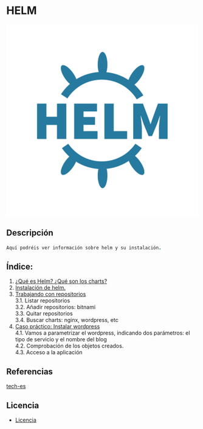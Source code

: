 
# HELM
![logoLinux](https://github.com/anasalasro/Kubernetes-Helm/blob/main/imagenes/helm.png)
## Descripción
``` ruby
Aquí podréis ver información sobre helm y su instalación.
```
## Índice:
1. [ ¿Qué es Helm? ¿Qué son los charts? ](https://github.com/anasalasro/Kubernetes-Helm/blob/main/Que%20es%20helm.md)  
2. [ Instalación de helm. ](https://github.com/anasalasro/Kubernetes-Helm/blob/main/Instalacion.md)
3. [ Trabajando con repositorios ](https://github.com/anasalasro/Kubernetes-Helm/blob/main/repositorios.md)  
3.1. Listar repositorios  
3.2. Añadir repositorios: bitnami  
3.3. Quitar repositorios  
3.4. Buscar charts: nginx, wordpress, etc  
4. [ Caso práctico: Instalar wordpress  ](https://github.com/anasalasro/Kubernetes-Helm/blob/main/casopractico.md)  
4.1. Vamos a parametrizar el wordpress, indicando dos parámetros: el tipo de servicio y el nombre del blog  
4.2.  Comprobación de los objetos creados.  
4.3. Acceso a la aplicación  
## Referencias

[tech-es](https://tech-es.netlify.app/articles/es534490/index.html)  
## Licencia
- [Licencia](https://github.com/anasalasro/docker-portainer/blob/main/imagenes/by-sa.png) 
